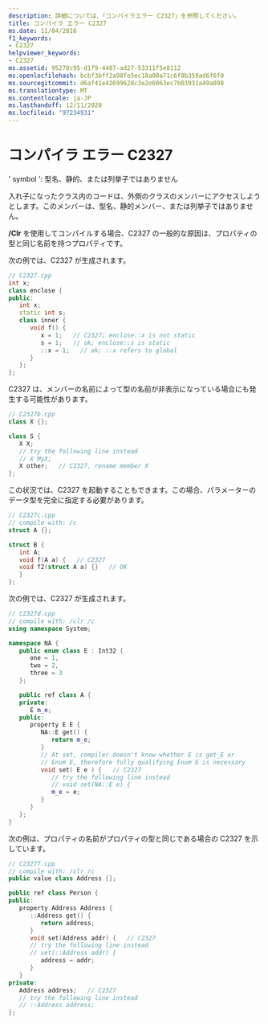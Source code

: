 ```yaml
---
description: 詳細については、「コンパイラエラー C2327」を参照してください。
title: コンパイラ エラー C2327
ms.date: 11/04/2016
f1_keywords:
- C2327
helpviewer_keywords:
- C2327
ms.assetid: 95278c95-d1f9-4487-ad27-53311f5e8112
ms.openlocfilehash: bcbf3bff2a98fe5ec18a00a71c6f8b359ad6f6f0
ms.sourcegitcommit: d6af41e42699628c3e2e6063ec7b03931a49a098
ms.translationtype: MT
ms.contentlocale: ja-JP
ms.lasthandoff: 12/11/2020
ms.locfileid: "97234931"
---
```

# <a name="compiler-error-c2327"></a>コンパイラ エラー C2327

' symbol ': 型名、静的、または列挙子ではありません

入れ子になったクラス内のコードは、外側のクラスのメンバーにアクセスしようとします。このメンバーは、型名、静的メンバー、または列挙子ではありません。

**/Clr** を使用してコンパイルする場合、C2327 の一般的な原因は、プロパティの型と同じ名前を持つプロパティです。

次の例では、C2327 が生成されます。

```cpp
// C2327.cpp
int x;
class enclose {
public:
   int x;
   static int s;
   class inner {
      void f() {
         x = 1;   // C2327; enclose::x is not static
         s = 1;   // ok; enclose::s is static
         ::x = 1;   // ok; ::x refers to global
      }
   };
};
```

C2327 は、メンバーの名前によって型の名前が非表示になっている場合にも発生する可能性があります。

```cpp
// C2327b.cpp
class X {};

class S {
   X X;
   // try the following line instead
   // X MyX;
   X other;   // C2327, rename member X
};
```

この状況では、C2327 を起動することもできます。この場合、パラメーターのデータ型を完全に指定する必要があります。

```cpp
// C2327c.cpp
// compile with: /c
struct A {};

struct B {
   int A;
   void f(A a) {   // C2327
   void f2(struct A a) {}   // OK
   }
};
```

次の例では、C2327 が生成されます。

```cpp
// C2327d.cpp
// compile with: /clr /c
using namespace System;

namespace NA {
   public enum class E : Int32 {
      one = 1,
      two = 2,
      three = 3
   };

   public ref class A {
   private:
      E m_e;
   public:
      property E E {
         NA::E get() {
            return m_e;
         }
         // At set, compiler doesn't know whether E is get_E or
         // Enum E, therefore fully qualifying Enum E is necessary
         void set( E e ) {   // C2327
            // try the following line instead
            // void set(NA::E e) {
            m_e = e;
         }
      }
   };
}
```

次の例は、プロパティの名前がプロパティの型と同じである場合の C2327 を示しています。

```cpp
// C2327f.cpp
// compile with: /clr /c
public value class Address {};

public ref class Person {
public:
   property Address Address {
      ::Address get() {
         return address;
      }
      void set(Address addr) {   // C2327
      // try the following line instead
      // set(::Address addr) {
         address = addr;
      }
   }
private:
   Address address;   // C2327
   // try the following line instead
   // ::Address address;
};
```
